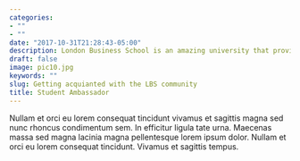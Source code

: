 ```yaml
---
categories:
- ""
- ""
date: "2017-10-31T21:28:43-05:00"
description: London Business School is an amazing university that provides students with amazing support, knwledge a networking, enabling us to scucced in life both on the professional and personal leve. If you are intereste and getting to know more contacte me, i'm happy to give you all the necessary infomration and asnwer to all your questions.
draft: false
image: pic10.jpg
keywords: ""
slug: Getting acquianted with the LBS community
title: Student Ambassador
---
```


Nullam et orci eu lorem consequat tincidunt vivamus et sagittis magna sed nunc rhoncus condimentum sem. In efficitur ligula tate urna. Maecenas massa sed magna lacinia magna pellentesque lorem ipsum dolor. Nullam et orci eu lorem consequat tincidunt. Vivamus et sagittis tempus.